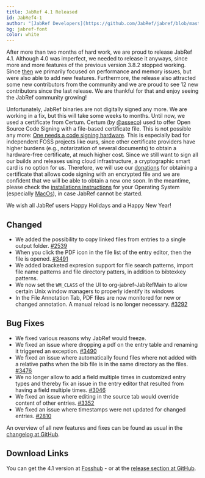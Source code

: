 ```yaml
---
title: JabRef 4.1 Released
id: JabRef4-1
author: "[JabRef Developers](https://github.com/JabRef/jabref/blob/master/DEVELOPERS)"
bg: jabref-font
color: white
---
```


After more than two months of hard work, we are proud to release JabRef 4.1.
Although 4.0 was imperfect, we needed to release it anyways, since more and more features of the previous version 3.8.2 stopped working.
Since [then](https://blog.jabref.org/2017/10/04/JabRef4-0/) we primarily focused on performance and memory issues, but were also able to add new features.
Furthermore, the release also attracted some new contributors from the community and we are proud to see 12 new contributors since the last release.
We are thankful for that and enjoy seeing the JabRef community growing!

Unfortunately, JabRef binaries are not digitally signed any more.
We are working in a fix, but this will take some weeks to months.
Until now, we used a certificate from Certum.
Certum (by [@asseco](https://twitter.com/assecods)) used to offer Open Source Code Signing with a file-based certificate file.
This is not possible any more:
[One needs a code signing hardware](https://en.sklep.certum.pl/data-safety/code-signing-certificates/open-source-code-signing-933.html).
This is especially bad for independent FOSS projects like ours, since other certificate providers have higher burdens (e.g., notarization of several documents) to obtain a hardware-free certificate, at much higher cost.
Since we still want to sign all our builds and releases using cloud infrastructure, a cryptographic smart card is no option for us.
Therefore, we will use our [donations](https://www.jabref.org/#donations) for obtaining a certificate that allows code signing with an encrypted file and we are confident that we will be able to obtain a new one soon.
In the meantime, please check the [installations instructions](http://help.jabref.org/en/#faq) for your Operating System (especially [MacOs](http://help.jabref.org/en/FAQosx)), in case JabRef cannot be started.

We wish all JabRef users Happy Holidays and a Happy New Year! 

## Changed

- We added the possibility to copy linked files from entries to a single output folder. [#2539](https://github.com/JabRef/jabref/issues/2539)
- When you click the PDF icon in the file list of the entry editor, then the file is opened. [#3491](https://github.com/JabRef/jabref/issues/3491)
- We added bracketed expresion support for file search patterns, import file name patterns and file directory patters, in addition to bibtexkey patterns.
- We now set the `WM_CLASS` of the UI to org-jabref-JabRefMain to allow certain Unix window managers to properly identify its windows
- In the File Annotation Tab, PDF files are now monitored for new or changed annotation. A manual reload is no longer necessary. [#3292](https://github.com/JabRef/jabref/issues/3292)

## Bug Fixes

- We fixed various reasons why JabRef would freeze.
- We fixed an issue where dropping a pdf on the entry table and renaming it triggered an exception. [#3490](https://github.com/JabRef/jabref/issues/3490)
- We fixed an issue where automatically found files where not added with a relative paths when the bib file is in the same directory as the files. [#3476](https://github.com/JabRef/jabref/issues/3476)
- We no longer allow to add a field multiple times in customized entry types and thereby fix an issue in the entry editor that resulted from having a field multiple times. [#3046](https://github.com/JabRef/jabref/issues/3046)
 - We fixed an issue where editing in the source tab would override content of other entries. [#3352](https://github.com/JabRef/jabref/issues/3352#issue-268580818)
- We fixed an issue where timestamps were not updated for changed entries. [#2810](https://github.com/JabRef/jabref/issues/2810)


An overview of all new features and fixes can be found as usual in the [changelog at GitHub](https://github.com/JabRef/jabref/blob/v4.1/CHANGELOG.md).

## Download Links

You can get the 4.1 version at [Fosshub](http://www.fosshub.com/JabRef.html) - or at the [release section at GitHub](https://github.com/JabRef/jabref/releases/tag/v4.1).

